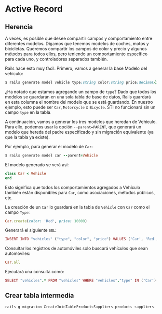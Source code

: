 # Active Record

## Herencia

A veces, es posible que desee compartir campos y comportamiento entre diferentes modelos. Digamos que tenemos modelos de coches, motos y bicicletas. Queremos compartir los campos de color y precio y algunos métodos para todos ellos, pero teniendo un comportamiento específico para cada uno, y controladores separados también. 

Rails hace esto muy fácil. Primero, vamos a generar la base Modelo del vehículo:

```ruby
$ rails generate model vehicle type:string color:string price:decimal{10.2}
```

¿Ha notado que estamos agregando un campo de `type`? Dado que todos los modelos se guardarán en una sola tabla de base de datos, Rails guardará en esta columna el nombre del modelo que se está guardando. En nuestro ejemplo, esto puede ser `Car`, `Motorcycle` o `Bicycle`. STI no funcionará sin un campo `type` en la tabla. 

A continuación, vamos a generar los tres modelos que heredan de Vehículo. Para ello, podemos usar la opción `--parent=PARENT`, que generará un modelo que hereda del padre especificado y sin migración equivalente \(ya que la tabla ya existe\). 

Por ejemplo, para generar el modelo de `Car`:

```ruby
$ rails generate model car --parent=Vehicle
```

El modelo generado se verá así:

```ruby
class Car < Vehicle
end
```

Esto significa que todos los comportamientos agregados a Vehículo también están disponibles para `Car`, como asociaciones, métodos públicos, etc. 

La creación de un `Car` lo guardará en la tabla de `Vehicle` con `Car` como el campo `Type`:

```ruby
Car.create(color: 'Red', price: 10000)
```

Generará el siguiente `SQL`:

```ruby
INSERT INTO "vehicles" ("type", "color", "price") VALUES ('Car', 'Red', 10000)
```

Consultar los registros de automóviles solo buscará vehículos que sean automóviles:

```ruby
Car.all
```

Ejecutará una consulta como:

```ruby
SELECT "vehicles".* FROM "vehicles" WHERE "vehicles"."type" IN ('Car')
```

## Crear tabla intermedia

`rails g migration CreateJoinTableProductsSuppliers products suppliers`
